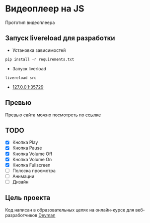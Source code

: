 # Видеоплеер на JS

Прототип видеоплеера

## Запуск livereload для разработки

* Установка зависимостей

`pip install -r requirements.txt`

* Запуск liverload

`livereload src`

* [127.0.0.1:35729](http://127.0.0.1:35729/) 

## Превью

Превью сайта можно посмотреть по [ссылке](https://neverdieone.github.io/dvmnVideoPlayer/src/index.html)

## TODO

- [X] Кнопка Play
- [X] Кнопка Pause
- [X] Кнопка Volume Off
- [X] Кнопка Volume On
- [X] Кнопка Fullscreen
- [ ] Полоска просмотра
- [ ] Анимации
- [ ] Дизайн

## Цель проекта
Код написан в образовательных целях на онлайн-курсе для веб-разработчиков [Devman](https://dvmn.org/modules)
